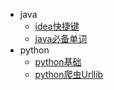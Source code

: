 <!-- docs/_sidebar.md -->
* java
    * [idea快捷键](java/idea)
    * [java必备单词](java/程序员单词)
* python
    * [python基础](python/python基础)
    * [python爬虫Urllib](python/python爬虫/Urllib)
